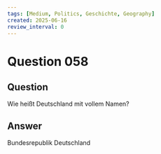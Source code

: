 ```yaml
---
tags: [Medium, Politics, Geschichte, Geography]
created: 2025-06-16
review_interval: 0
---
```


# Question 058

## Question

Wie heißt Deutschland mit vollem Namen?

## Answer

Bundesrepublik Deutschland
